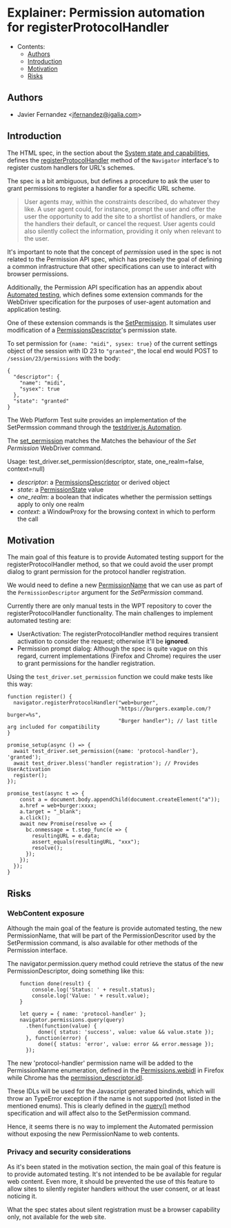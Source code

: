 # Explainer:  Permission automation for registerProtocolHandler

- Contents:
  - [Authors](#authors)
  - [Introduction](#introduction)
  - [Motivation](#motivation)
  - [Risks](#risks)

## Authors

* Javier Fernandez \<jfernandez@igalia.com>

## Introduction

The HTML spec, in the section about the [System state and capabilities](https://html.spec.whatwg.org/multipage/system-state.html#system-state-and-capabilities), defines the [registerProtocolHandler](https://html.spec.whatwg.org/multipage/system-state.html#custom-handlers) method of the `Navigator` interface's to register custom handlers for URL's schemes.

The spec is a bit ambiguous, but defines a procedure to ask the user to grant permissions to register a handler for a specific URL scheme.

> User agents may, within the constraints described, do whatever they like. A user agent could, for instance, prompt the user and offer the user the opportunity to add the site to a shortlist of handlers, or make the handlers their default, or cancel the request. User agents could also silently collect the information, providing it only when relevant to the user.

It's important to note that the concept of *permission* used in the spec is not related to the Permission API spec, which has precisely the goal of defining a common infrastructure that other specifications can use to interact with browser permissions.

Additionally, the Permission API specification has an appendix about [Automated testing](https://w3c.github.io/permissions/#automation), which defines some extension commands for the WebDriver specification for the purposes of user-agent automation and application testing.

One of these extension commands is the [SetPermission](https://w3c.github.io/permissions/#automation). It simulates user modification of a [PermissionsDescriptor](https://w3c.github.io/permissions/#dom-permissiondescriptor)'s permission state.

To set permission for ```{name: "midi", sysex: true}``` of the current settings object of the session with ID 23 to ``"granted"``, the local end would POST to ```/session/23/permissions``` with the body:

```
{
  "descriptor": {
    "name": "midi",
    "sysex": true
  },
  "state": "granted"
}
```

The Web Platform Test suite provides an implementation of the SetPermssion command through the [testdriver.js Automation](https://web-platform-tests.org/writing-tests/testdriver.html?highlight=driver#testdriver-js-automation).

The [set_permission](https://web-platform-tests.org/writing-tests/testdriver.html?highlight=driver#set-permission) matches the Matches the behaviour of the *Set Permission* WebDriver command.

Usage: test_driver.set_permission(descriptor, state, one_realm=false, context=null)

* *descriptor*: a [PermissionsDescriptor](https://w3c.github.io/permissions/#dom-permissiondescriptor) or derived object
* *state*: a [PermissionState](https://w3c.github.io/permissions/#dom-permissionstate) value
* *one_realm*: a boolean that indicates whether the permission settings apply to only one realm
* *context*: a WindowProxy for the browsing context in which to perform the call

## Motivation

The main goal of this feature is to provide Automated testing support for the registerProtocolHandler method, so that we could avoid the user prompt dialog to grant permission for the protocol handler registration.

We would need to define a new [PermissionName](https://w3c.github.io/permissions/#dom-permissiondescriptor-name) that we can use as part of the ```PermissionDescriptor``` argument for the _SetPermission_ command.

Currently there are only manual tests in the WPT repository to cover the registerProtocolHandler functionality. The main challenges to implement automated testing are:

- UserActivation: The registerProtocolHandler method requires transient activation to consider the request; otherwise it'll be **ignored**.
- Permission prompt dialog: Although the spec is quite vague on this regard, current implementations (Firefox and Chrome) requires the user to grant permissions for the handler registration.

Using the ```test_driver.set_permission``` function we could make tests like this way:

```
function register() {
  navigator.registerProtocolHandler("web+burger",
                                    "https://burgers.example.com/?burger=%s",
                                    "Burger handler"); // last title arg included for compatibility
}

promise_setup(async () => {
  await test_driver.set_permission({name: 'protocol-handler'}, 'granted');
  await test_driver.bless('handler registration'); // Provides UserActivation
  register();
});

promise_test(async t => {
    const a = document.body.appendChild(document.createElement("a"));
    a.href = web+burger:xxxx;
    a.target = "_blank";
    a.click();
    await new Promise(resolve => {
      bc.onmessage = t.step_func(e => {
        resultingURL = e.data;
        assert_equals(resultingURL, "xxx");
        resolve();
      });
    });
  });
}
```

## Risks

### WebContent exposure

Although the main goal of the feature is provide automated testing, the new PermissionName, that will be part of the PermissionDescritor used by the SetPermission command, is also available for other methods of the Permission interface. 

The navigator.permission.query method could retrieve the status of the new PermissionDescriptor, doing something like this:

```
    function done(result) {
        console.log('Status: ' + result.status);
        console.log('Value: ' + result.value);
    }

    let query = { name: 'protocol-handler' };
    navigator.permissions.query(query)
      .then(function(value) {
          done({ status: 'success', value: value && value.state });
      }, function(error) {
          done({ status: 'error', value: error && error.message });
      });
```


The new 'protocol-handler' permission name will be added to the PermissionNanme enumeration, defined in the [Permissions.webidl](https://searchfox.org/mozilla-central/source/dom/webidl/Permissions.webidl) in Firefox while Chrome has the [permission_descriptor.idl](https://source.chromium.org/chromium/chromium/src/+/main:third_party/blink/renderer/modules/permissions/permission_descriptor.idl;drc=f35c2f3fa70024abdcb62c7a7b1019267607d486).

These IDLs will be used for the Javascript generated bindinds, which will throw an TypeError exception if the name is not supported (not listed in the mentioned enums). This is clearly defined in the [query()](https://w3c.github.io/permissions/#query-method) method specification and will affect also to the SetPermission command.

Hence, it seems there is no way to implement the Automated permission without exposing the new PermissionName to web contents.


### Privacy and security considerations

As it's been stated in the motivation section, the main goal of this feature is to provide automated testing. It's not intended to be be available for regular web content. Even more, it should be prevented the use of this feature to allow sites to silently register handlers without the user consent, or at least noticing it.

What the spec states about silent registration must be a browser capability only, not available for the web site.
